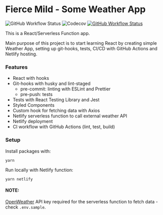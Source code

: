 # Fierce Mild - Some Weather App

![GitHub Workflow Status](https://img.shields.io/github/workflow/status/harluss/weather-react-app/CI?logo=GitHub)
![Codecov](https://img.shields.io/codecov/c/github/harluss/weather-react-app?logo=Codecov)
[![GitHub Workflow Status](https://api.netlify.com/api/v1/badges/4eaf7a51-63bc-475d-a8d3-b00726d7df6d/deploy-status)](https://app.netlify.com/sites/fiercemild/deploys)

This is a React/Serverless Function app.

Main purpose of this project is to start learning React by creating simple Weather App, setting up git-hooks, tests, CI/CD with GitHub Actions and Netlify hosting.

### Features

- React with hooks
- Git-hooks with husky and lint-staged
  - pre-commit: linting with ESLint and Prettier
  - pre-push: tests
- Tests with React Testing Library and Jest
- Styled Components
- Custom hook for fetching data with Axios
- Netlify serverless function to call external weather API
- Netlify deployment
- CI workflow with GitHub Actions (lint, test, build)

### Setup

Install packages with:

```
yarn
```

Run locally with Netlify function:

```
yarn netlify
```

#### NOTE:

[OpenWeather](https://openweathermap.org/api) API key required for the serverless function to fetch data - check `.env.sample`.
